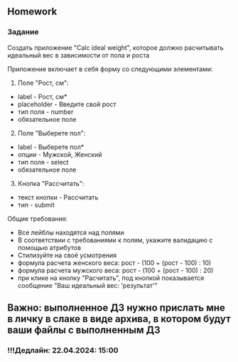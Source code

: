 ## Homework

### Задание

Создать приложение "Сalc ideal weight", которое должно расчитывать идеальный вес в зависимости от пола и роста

Приложение включает в себя форму со следующими элементами:

1. Поле "Рост, см":

- label - Рост, см\*
- placeholder - Введите свой рост
- тип поля - number
- обязательное поле

2. Поле "Выберете пол":

- label - Выберете пол\*
- опции - Мужской, Женский
- тип поля - select
- обязательное поле

3. Кнопка "Рассчитать":

- текст кнопки - Рассчитать
- тип - submit

Общие требования:

- Все лейблы находятся над полями
- В соответствии с требованиями к полям, укажите валидацию с помощью атрибутов
- Стилизуйте на своё усмотрения
- формула расчета женского веса: рост - (100 + (рост - 100) : 10)
- формула расчета мужского веса: рост - (100 + (рост - 100) : 20)
- при клике на кнопку "Расчитать", под кнопкой показывается сообщение "Ваш идеальный вес: 'результат'"

## Важно: выполненное ДЗ нужно прислать мне в личку в слаке в виде архива, в котором будут ваши файлы с выполненным ДЗ

### !!!Дедлайн: 22.04.2024: 15:00
